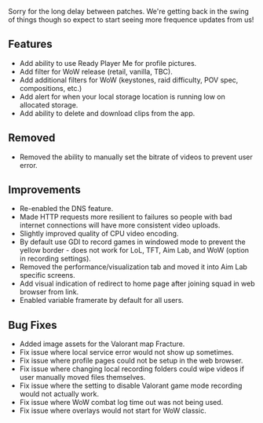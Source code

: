 Sorry for the long delay between patches.
We're getting back in the swing of things though so expect to start seeing more frequence updates from us!

## Features
* Add ability to use Ready Player Me for profile pictures.
* Add filter for WoW release (retail, vanilla, TBC).
* Add additional filters for WoW (keystones, raid difficulty, POV spec, compositions, etc.)
* Add alert for when your local storage location is running low on allocated storage.
* Add ability to delete and download clips from the app.

## Removed
* Removed the ability to manually set the bitrate of videos to prevent user error.

## Improvements
* Re-enabled the DNS feature.
* Made HTTP requests more resilient to failures so people with bad internet connections will have more consistent video uploads.
* Slightly improved quality of CPU video encoding.
* By default use GDI to record games in windowed mode to prevent the yellow border - does not work for LoL, TFT, Aim Lab, and WoW (option in recording settings).
* Removed the performance/visualization tab and moved it into Aim Lab specific screens.
* Add visual indication of redirect to home page after joining squad in web browser from link.
* Enabled variable framerate by default for all users.

## Bug Fixes
* Added image assets for the Valorant map Fracture.
* Fix issue where local service error would not show up sometimes.
* Fix issue where profile pages could not be setup in the web browser.
* Fix issue where changing local recording folders could wipe videos if user manually moved files themselves.
* Fix issue where the setting to disable Valorant game mode recording would not actually work.
* Fix issue where WoW combat log time out was not being used.
* Fix issue where overlays would not start for WoW classic.